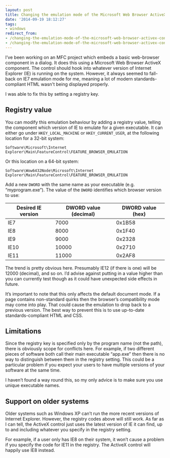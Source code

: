 ```yaml
---
layout: post
title: Changing the emulation mode of the Microsoft Web Browser ActiveX control
date: '2014-09-19 18:12:27'
tags:
- windows
redirect_from:
- /changing-the-emulation-mode-of-the-microsoft-web-browser-activex-control
- /changing-the-emulation-mode-of-the-microsoft-web-browser-activex-control/
---
```


I’ve been working on an MFC project which embeds a basic web-browser component in a dialog. It does this using a Microsoft Web Browser ActiveX component. The control should hook into whatever version of Internet Explorer (IE) is running on the system. However, it always seemed to fall-back on IE7 emulation mode for me, meaning a lot of modern standards-compliant HTML wasn't being displayed properly.

I was able to fix this by setting a registry key.

## Registry value

You can modify this emulation behaviour by adding a registry value, telling the component which version of IE to emulate for a given executable. It can either go under `HKEY_LOCAL_MACHINE` or `HKEY_CURRENT_USER`, at the following location for a 32-bit system:

`Software\Microsoft\Internet Explorer\Main\FeatureControl\FEATURE_BROWSER_EMULATION`

Or this location on a 64-bit system:

`Software\Wow6432Node\Microsoft\Internet Explorer\Main\FeatureControl\FEATURE_BROWSER_EMULATION`

Add a new `DWORD` with the same name as your executable (e.g. “myprogram.exe”). The value of the `DWORD` identifies which browser version to use:

| Desired IE version | DWORD value (decimal) | DWORD value (hex) |
| ------------------ | --------------------- | ----------------- |
| IE7                | 7000                  | 0x1B58            |
| IE8                | 8000                  | 0x1F40            |
| IE9                | 9000                  | 0x2328            |
| IE10               | 10000                 | 0x2710            |
| IE11               | 11000                 | 0x2AF8            |

The trend is pretty obvious here. Presumably IE12 (if there is one) will be 12000 (decimal), and so on. I’d advise against putting in a value higher than you can currently test though as it could have unexpected side effects in future.

It’s important to note that this only affects the default document mode. If a page contains non-standard quirks then the browser’s compatibility mode may come into play. That could cause the emulation to drop back to a previous version. The best way to prevent this is to use up-to-date standards-compliant HTML and CSS.

## Limitations

Since the registry key is specified only by the program name (not the path), there is obviously scope for conflicts here. For example, if two different pieces of software both call their main executable “app.exe” then there is no way to distinguish between them in the registry setting. This could be a particular problem if you expect your users to have multiple versions of your software at the same time.

I haven’t found a way round this, so my only advice is to make sure you use unique executable names.

## Support on older systems

Older systems such as Windows XP can’t run the more recent versions of Internet Explorer. However, the registry codes above will still work. As far as I can tell, the ActiveX control just uses the latest version of IE it can find, up to and including whatever you specify in the registry setting.

For example, if a user only has IE8 on their system, it won’t cause a problem if you specify the code for IE11 in the registry. The ActiveX control will happily use IE8 instead.
